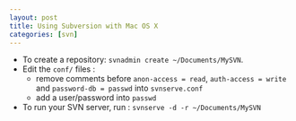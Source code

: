```yaml
---
layout: post
title: Using Subversion with Mac OS X
categories: [svn]
---
```


- To create a repository: `svnadmin create ~/Documents/MySVN`.
- Edit the `conf/` files :
  - remove comments before `anon-access = read`, `auth-access = write` and
    `password-db = passwd` into `svnserve.conf`
  - add a user/password into `passwd`
- To run your SVN server, run : `svnserve -d -r ~/Documents/MySVN`
